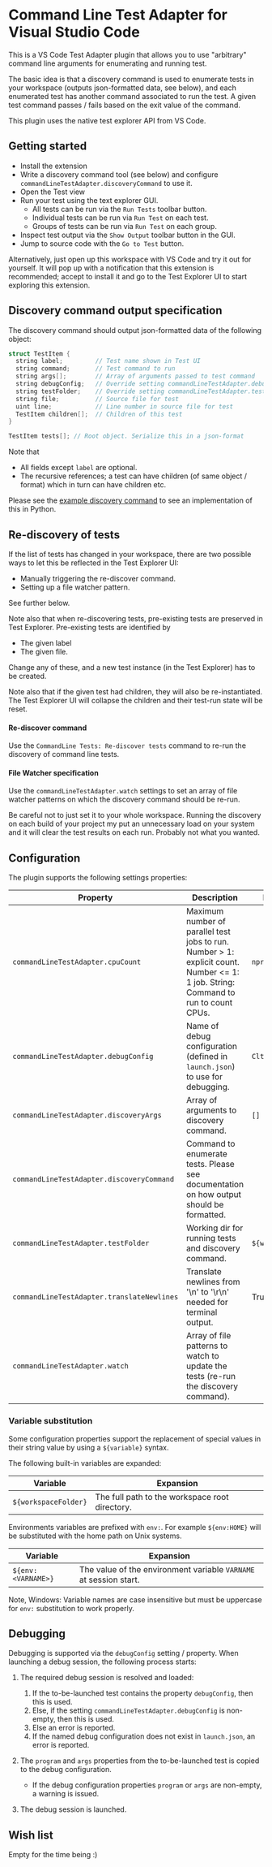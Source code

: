 # Command Line Test Adapter for Visual Studio Code

This is a VS Code Test Adapter plugin that allows you to use "arbitrary" command line arguments for enumerating and running test.

The basic idea is that a discovery command is used to enumerate tests in your workspace (outputs json-formatted data, see below), and each enumerated test has another command associated to run the test. A given test command passes / fails based on the exit value of the command.

This plugin uses the native test explorer API from VS Code.


## Getting started

 - Install the extension
 - Write a discovery command tool (see below) and configure `commandLineTestAdapter.discoveryCommand` to use it.
 - Open the Test view
 - Run your test using the text explorer GUI.
   - All tests can be run via the `Run Tests` toolbar button.
   - Individual tests can be run via `Run Test` on each test.
   - Groups of tests can be run via `Run Test` on each group.
 - Inspect test output via the `Show Output` toolbar button in the GUI.
 - Jump to source code with the `Go to Test` button.

 Alternatively, just open up this workspace with VS Code and try it out for yourself. It will pop up with a notification that this extension is recommended;
 accept to install it and go to the Test Explorer UI to start exploring this extension.


## Discovery command output specification

The discovery command should output json-formatted data of the following object:

```C
struct TestItem {
  string label;         // Test name shown in Test UI
  string command;       // Test command to run
  string args[];        // Array of arguments passed to test command
  string debugConfig;   // Override setting commandLineTestAdapter.debugConfig for this specific test.
  string testFolder;    // Override setting commandLineTestAdapter.testFolder for this specific test.
  string file;          // Source file for test
  uint line;            // Line number in source file for test
  TestItem children[];  // Children of this test
}

TestItem tests[]; // Root object. Serialize this in a json-format
```

Note that

* All fields except `label` are optional.
* The recursive references; a test can have children (of same object / format) which in turn can have children etc.

Please see the [example discovery command](testdata/discover-tests) to see an implementation of this in Python.


## Re-discovery of tests

If the list of tests has changed in your workspace, there are two possible ways to let this be reflected in the
Test Explorer UI:

 * Manually triggering the re-discover command.
 * Setting up a file watcher pattern.

See further below.

Note also that when re-discovering tests, pre-existing tests are preserved in Test Explorer. Pre-existing tests are identified by

* The given label
* The given file.

Change any of these, and a new test instance (in the Test Explorer) has to be created.

Note also that if the given test had children, they will also be re-instantiated. The Test Explorer UI will collapse the children
and their test-run state will be reset.

#### Re-discover command
Use the `CommandLine Tests: Re-discover tests` command to re-run the discovery of command line tests.

#### File Watcher specification
Use the `commandLineTestAdapter.watch` settings to set an array of file watcher patterns on which the discovery command should be re-run.

Be careful not to just set it to your whole workspace. Running the discovery on each build of your project my put an unnecessary load on your system
and it will clear the test results on each run. Probably not what you wanted.


## Configuration

The plugin supports the following settings properties:

| Property                                   | Description                                                                                                                        | Default value
| ------------------------------------------ | ---------------------------------------------------------------------------------------------------------------------------------- | ---------------------
| `commandLineTestAdapter.cpuCount`          | Maximum number of parallel test jobs to run. Number > 1: explicit count. Number <= 1: 1 job. String: Command to run to count CPUs. | `nproc`
| `commandLineTestAdapter.debugConfig`       | Name of debug configuration (defined in `launch.json`) to use for debugging.                                                         | `CltaDebug`
| `commandLineTestAdapter.discoveryArgs`     | Array of arguments to discovery command.                                                                                           | `[]`
| `commandLineTestAdapter.discoveryCommand`  | Command to enumerate tests. Please see documentation on how output should be formatted.                                            |
| `commandLineTestAdapter.testFolder`        | Working dir for running tests and discovery command.                                                                               | `${workspaceFolder}`
| `commandLineTestAdapter.translateNewlines` | Translate newlines from '\n' to '\r\n' needed for terminal output.                                                                 | True
| `commandLineTestAdapter.watch`             | Array of file patterns to watch to update the tests (re-run the discovery command).                                                |

### Variable substitution

Some configuration properties support the replacement of special values in their string value by using a `${variable}` syntax.

The following built-in variables are expanded:

| Variable             | Expansion                                      |
| -------------------- | ---------------------------------------------- |
| `${workspaceFolder}` | The full path to the workspace root directory. |

Environments variables are prefixed with `env:`. For example `${env:HOME}` will be substituted with the home path on Unix systems.

| Variable           | Expansion                                                         |
| ------------------ | ----------------------------------------------------------------- |
| `${env:<VARNAME>}` | The value of the environment variable `VARNAME` at session start. |

Note, Windows: Variable names are case insensitive but must be uppercase for `env:` substitution to work properly.


## Debugging

Debugging is supported via the `debugConfig` setting / property. When launching a debug session, the following process starts:

1. The required debug session is resolved and loaded:
   1. If the to-be-launched test contains the property `debugConfig`, then this is used.
   2. Else, if the setting `commandLineTestAdapter.debugConfig` is non-empty, then this is used.
   3. Else an error is reported.
   4. If the named debug configuration does not exist in `launch.json`, an error is reported.

2. The `program` and `args` properties from the to-be-launched test is copied to the debug configuration.
   * If the debug configuration properties `program` or `args` are non-empty, a warning is issued.

3. The debug session is launched.

## Wish list

Empty for the time being :)

